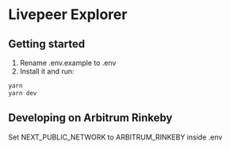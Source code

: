 # Livepeer Explorer

## Getting started

1. Rename .env.example to .env
2. Install it and run:

```bash
yarn
yarn dev
```

## Developing on Arbitrum Rinkeby

Set NEXT_PUBLIC_NETWORK to ARBITRUM_RINKEBY inside .env

